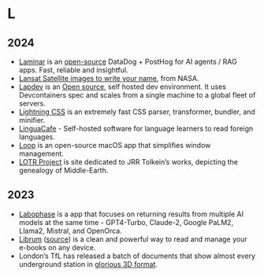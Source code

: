 # L

## 2024

- [Laminar](https://www.lmnr.ai) is an [open-source](https://github.com/lmnr-ai/lmnr) DataDog + PostHog for AI agents / RAG apps. Fast, reliable and insightful.
- [Lansat Satellite images to write your name](https://landsat.gsfc.nasa.gov/apps/YourNameInLandsat-main/), from NASA.
- [Lapdev](https://lap.dev) is an [Open source](https://github.com/lapce/lapdev), self hosted dev environment. It uses Devcontainers spec and scales from a single machine to a global fleet of servers.
- [Lightning CSS](https://lightningcss.dev) is an extremely fast CSS parser, transformer, bundler, and minifier.
- [LinguaCafe](https://simjanos-dev.github.io/LinguaCafeHome/) - Self-hosted software for language learners to read foreign languages.
- [Loop](https://github.com/MrKai77/Loop) is an open-source macOS app that simplifies window management.
- [LOTR Project](http://lotrproject.com) is site dedicated to JRR Tolkein’s works, depicting the genealogy of Middle-Earth.

## 2023

- [Labophase](https://www.labophase.com) is a app that focuses on returning results from multiple AI models at the same time - GPT4-Turbo, Claude-2, Google PaLM2, Llama2, Mistral, and OpenOrca.
- [Librum](https://librumreader.com) ([source](https://github.com/Librum-Reader/Librum)) is a clean and powerful way to read and manage your e-books on any device.
- London’s TfL has released a batch of documents that show almost every underground station in [glorious 3D format](https://www.ianvisits.co.uk/articles/3d-maps-of-every-underground-station-ab-14630/).